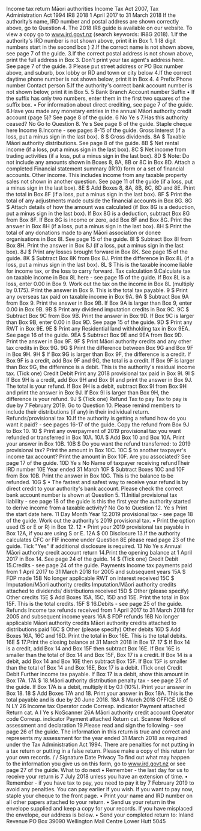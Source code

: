 Income tax return Māori authorities Income Tax Act 2007, Tax Administration Act 1994 IR8 2018 1 April 2017 to 31 March 2018 If the authority’s name, IRD number and postal address are shown correctly above, go to Question 4. The 2018 IR8 guide is available on our website. To view a copy go to www.ird.govt.nz (search keywords: IR8G 2018). 1.If the authority's IRD number is not shown above, print it in Box 1. 1 (8 digit numbers start in the second box ) 2.If the correct name is not shown above, see page 7 of the guide. 3.If the correct postal address is not shown above, print the full address in Box 3. Don't print your tax agent's address here. See page 7 of the guide. 3 Please put street address or PO Box number above, and suburb, box lobby or RD and town or city below 4.If the correct daytime phone number is not shown below, print it in Box 4. 4 Prefix Phone number Contact person 5.If the authority's correct bank account number is not shown below, print it in Box 5. 5 Bank Branch Account number Suffix • If the suffix has only two numbers, enter them in the first two squares of the suffix box. • For information about direct crediting, see page 7 of the guide. 6.Have you made any monetary entries in the annual Māori authority credit account (page 5)? See page 8 of the guide. 6 No Ye s 7.Has this authority ceased? No Go to Question 8. Ye s See page 8 of the guide. Staple cheque here Income 8.Income - see pages 8-15 of the guide. Gross interest (if a loss, put a minus sign in the last box). 8 $ Gross dividends. 8A $ Taxable Māori authority distributions. See page 8 of the guide. 8B $ Net rental income (if a loss, put a minus sign in the last box). 8C $ Net income from trading activities (if a loss, put a minus sign in the last box). 8D $ Note: Do not include any amounts shown in Boxes 8, 8A, 8B or 8C in Box 8D. Attach a completed Financial statement summary (IR10) form or a set of financial accounts. Other income. This includes income from any taxable property sales not shown in another question. See page 11 of the guide (if a loss, put a minus sign in the last box). 8E $ Add Boxes 8, 8A, 8B, 8C, 8D and 8E. Print the total in Box 8F (if a loss, put a minus sign in the last box). 8F $ Print the total of any adjustments made outside the financial accounts in Box 8G. 8G $ Attach details of how the amount was calculated (if Box 8G is a deduction, put a minus sign in the last box). If Box 8G is a deduction, subtract Box 8G from Box 8F. If Box 8G is income or zero, add Box 8F and Box 8G. Print the answer in Box 8H (if a loss, put a minus sign in the last box). 8H $ Print the total of any donations made to any Māori association or donee organisations in Box 8I. See page 15 of the guide. 8I $ Subtract Box 8I from Box 8H. Print the answer in Box 8J (if a loss, put a minus sign in the last box). 8J $ Print any losses brought forward in Box 8K. See page 15 of the guide. 8K $ Subtract Box 8K from Box 8J. Print the difference in Box 8L (if a loss, put a minus sign in the last box). 8L $ This is the taxable income liable for income tax, or the loss to carry forward. Tax calculation 9.Calculate tax on taxable income in Box 8L here - see page 15 of the guide. If Box 8L is a loss, enter 0.00 in Box 9. Work out the tax on the income in Box 8L (multiply by 0.175). Print the answer in Box 9. This is the total tax payable. 9 $ Print any overseas tax paid on taxable income in Box 9A. 9A $ Subtract Box 9A from Box 9. Print the answer in Box 9B. If Box 9A is larger than Box 9, enter 0.00 in Box 9B. 9B $ Print any dividend imputation credits in Box 9C. 9C $ Subtract Box 9C from Box 9B. Print the answer in Box 9D. If Box 9C is larger than Box 9B, enter 0.00 in Box 9D. See page 15 of the guide. 9D $ Print any RWT in Box 9E. 9E $ Print any Residential land withholding tax in Box 9EA. See page 16 of the guide. 9EA $ Subtract Box 9E and 9EA from Box 9D. Print the answer in Box 9F. 9F $ Print Māori authority credits and any other tax credits in Box 9G. 9G $ Print the difference between Box 9G and Box 9F in Box 9H. 9H $ If Box 9G is larger than Box 9F, the difference is a credit. If Box 9F is a credit, add Box 9F and 9G, the total is a credit. If Box 9F is larger than Box 9G, the difference is a debit. This is the authority's residual income tax. (Tick one) Credit Debit Print any 2018 provisional tax paid in Box 9I. 9I $ If Box 9H is a credit, add Box 9H and Box 9I and print the answer in Box 9J. The total is your refund. If Box 9H is a debit, subtract Box 9I from Box 9H and print the answer in Box 9J. If Box 9I is larger than Box 9H, the difference is your refund. 9J $ (Tick one) Refund Tax to pay Tax to pay is due by 7 February 2019. Go to Question 10. Please remind members to include their distributions (if any) in their individual return. Refunds/provisional tax 10.If the authority is getting a refund how do you want it paid? - see pages 16-17 of the guide. Copy the refund from Box 9J to Box 10. 10 $ Print any overpayment of 2019 provisional tax you want refunded or transferred in Box 10A. 10A $ Add Box 10 and Box 10A. Print your answer in Box 10B. 10B $ Do you want the refund transferred: to 2019 provisional tax? Print the amount in Box 10C. 10C $ to another taxpayer's income tax account? Print the amount in Box 10F. Are you associated? See page 17 of the guide. 10D Ye s No Name of taxpayer receiving refundTheir IRD number 10E Year ended 31 March 10F $ Subtract Boxes 10C and 10F from Box 10B. Print the answer in Box 10G. This is the balance to be refunded. 10G $ • The fastest and safest way to receive your refund is by direct credit to your authority's bank account. Please check the correct bank account number is shown at Question 5. 11.Initial provisional tax liability - see page 18 of the guide Is this the first year the authority started to derive income from a taxable activity? No Go to Question 12. Ye s Print the start date here. 11 Day Month Year 12.2019 provisional tax - see page 18 of the guide. Work out the authority's 2019 provisional tax. • Print the option used (S or E or R) in Box 12. 12 • Print your 2019 provisional tax payable in Box 12A, if you are using S or E. 12A $ 00 Disclosure 13.If the authority calculates CFC or FIF income under Question 8E please read page 23 of the guide. Tick "Yes" if additional disclosure is required. 13 No Ye s Annual Māori authority credit account return 14.Print the opening balance at 1 April 2017 in Box 14. See page 24 of the guide. 14 $ (Tick one) Credit Debit 15.Credits - see page 24 of the guide. Payments Income tax payments paid from 1 April 2017 to 31 March 2018 for 2005 and subsequent years 15A $ FDP made 15B No longer applicable RWT on interest received 15C $ Imputation/Māori authority credits Imputation/Māori authority credits attached to dividends/ distributions received 15D $ Other (please specify) Other credits 15E $ Add Boxes 15A, 15C, 15D and 15E. Print the total in Box 15F. This is the total credits. 15F $ 16.Debits - see page 25 of the guide. Refunds Income tax refunds received from 1 April 2017 to 31 March 2018 for 2005 and subsequent income years 16A $ FDP refunds 16B No longer applicable Māori authority credits Māori authority credits attached to distributions paid 16C $ Other (please specify) Other debits 16D $ Add Boxes 16A, 16C and 16D. Print the total in Box 16E. This is the total debits. 16E $ 17.Print the closing balance at 31 March 2018 in Box 17. 17 $ If Box 14 is a credit, add Box 14 and Box 15F then subtract Box 16E. If Box 16E is smaller than the total of Box 14 and Box 15F, Box 17 is a credit. If Box 14 is a debit, add Box 14 and Box 16E then subtract Box 15F. If Box 15F is smaller than the total of Box 14 and Box 16E, Box 17 is a debit. (Tick one) Credit Debit Further income tax payable. If Box 17 is a debit, show this amount in Box 17A. 17A $ 18.Māori authority distribution penalty tax - see page 25 of the guide. If Box 17A is a debit, multiply it by 0.1 (10%). Print your answer in Box 18. 18 $ Add Boxes 17A and 18. Print your answer in Box 18A. This is the total payable and is due by 20 June 2018. 18A $ March 2018 OFFICE USE O N LY 26 Income tax Operator code Corresp. indicator Payment attached Return cat. A I Ye s NoScanner 26A Māori authority credit account Operator code Corresp. indicator Payment attached Return cat. Scanner Notice of assessment and declaration 19.Please read and sign the following - see page 26 of the guide. The information in this return is true and correct and represents my assessment for the year ended 31 March 2018 as required under the Tax Administration Act 1994. There are penalties for not putting in a tax return or putting in a false return. Please make a copy of this return for your own records. / / Signature Date Privacy To find out what may happen to the information you give us on this form, go to www.ird.govt.nz or see page 27 of the guide. What to do next • Remember - the last day for us to receive your return is 7 July 2018 unless you have an extension of time. • Remember - if you have tax to pay, you need to pay it by 7 February 2019 to avoid any penalties. You can pay earlier if you wish. If you want to pay now, staple your cheque to the front page. • Print your name and IRD number on all other papers attached to your return. • Send us your return in the envelope supplied and keep a copy for your records. If you have misplaced the envelope, our address is below. • Send your completed return to: Inland Revenue PO Box 39090 Wellington Mail Centre Lower Hutt 5045